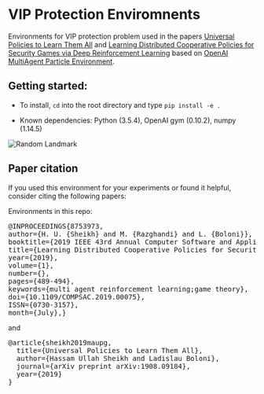 # VIP Protection Enviromnents
Environments for VIP protection problem used in the papers [Universal Policies to Learn Them All](https://arxiv.org/abs/1908.09184) and [Learning Distributed Cooperative Policies for Security Games via Deep Reinforcement Learning](https://ieeexplore.ieee.org/document/8753973) based on [OpenAI MultiAgent Particle Environment](https://github.com/openai/multiagent-particle-envs).

## Getting started:

- To install, `cd` into the root directory and type `pip install -e .`

- Known dependencies: Python (3.5.4), OpenAI gym (0.10.2), numpy (1.14.5)

![Random Landmark](/images/random_landmark.gif)



## Paper citation

If you used this environment for your experiments or found it helpful, consider citing the following papers:

Environments in this repo:
<pre>
@INPROCEEDINGS{8753973,  
author={H. U. {Sheikh} and M. {Razghandi} and L. {Boloni}},  
booktitle={2019 IEEE 43rd Annual Computer Software and Applications Conference (COMPSAC)},  
title={Learning Distributed Cooperative Policies for Security Games via Deep Reinforcement Learning},  
year={2019},  
volume={1},  
number={},  
pages={489-494},  
keywords={multi agent reinforcement learning;game theory},  
doi={10.1109/COMPSAC.2019.00075},  
ISSN={0730-3157},  
month={July},}
</pre>

and

<pre>
@article{sheikh2019maupg,
  title={Universal Policies to Learn Them All},
  author={Hassam Ullah Sheikh and Ladislau Boloni},
  journal={arXiv preprint arXiv:1908.09184},
  year={2019}
}
</pre>
